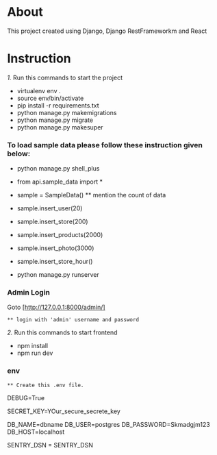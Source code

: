 # About

This project created using Django, Django RestFrameworkm and React

# Instruction

_1._ Run this commands to start the project

- virtualenv env .
- source env/bin/activate
- pip install -r requirements.txt
- python manage.py makemigrations
- python manage.py migrate
- python manage.py makesuper

### To load sample data please follow these instruction given below:

- python manage.py shell_plus
- from api.sample_data import \*
- sample = SampleData()
  \*\* mention the count of data
- sample.insert_user(20)
- sample.insert_store(200)
- sample.insert_products(2000)
- sample.insert_photo(3000)
- sample.insert_store_hour()

- python manage.py runserver

### Admin Login

Goto [http://127.0.0.1:8000/admin/]

    ** login with 'admin' username and password

_2._ Run this commands to start frontend

- npm install
- npm run dev

### env

    ** Create this .env file.

DEBUG=True

SECRET_KEY=YOur_secure_secrete_key

DB_NAME=dbname
DB_USER=postgres
DB_PASSWORD=Skmadgjm123
DB_HOST=localhost

SENTRY_DSN = SENTRY_DSN
